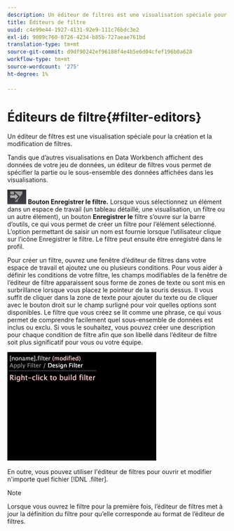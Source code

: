 ```yaml
---
description: Un éditeur de filtres est une visualisation spéciale pour la création et la modification de filtres.
title: Éditeurs de filtre
uuid: c4e99e44-1927-4131-92e9-111c76bdc3e2
exl-id: 9009c760-8726-4234-b85b-727aeae761bd
translation-type: tm+mt
source-git-commit: d9df90242ef96188f4e4b5e6d04cfef196b0a628
workflow-type: tm+mt
source-wordcount: '275'
ht-degree: 1%

---
```


# Éditeurs de filtre{#filter-editors}

Un éditeur de filtres est une visualisation spéciale pour la création et la modification de filtres.

Tandis que d’autres visualisations en Data Workbench affichent des données de votre jeu de données, un éditeur de filtres vous permet de spécifier la partie ou le sous-ensemble des données affichées dans les visualisations.

![](assets/filter_edit_toolbar.png) **Bouton Enregistrer le filtre.** Lorsque vous sélectionnez un élément dans un espace de travail (un tableau détaillé, une visualisation, un filtre ou un autre élément), un bouton  **Enregistrer le** filtre s’ouvre sur la barre d’outils, ce qui vous permet de créer un filtre pour l’élément sélectionné. L’option permettant de saisir un nom est fournie lorsque l’utilisateur clique sur l’icône Enregistrer le filtre. Le filtre peut ensuite être enregistré dans le profil.

Pour créer un filtre, ouvrez une fenêtre d’éditeur de filtres dans votre espace de travail et ajoutez une ou plusieurs conditions. Pour vous aider à définir les conditions de votre filtre, les champs modifiables de la fenêtre de l’éditeur de filtre apparaissent sous forme de zones de texte ou sont mis en surbrillance lorsque vous placez le pointeur de la souris dessus. Il vous suffit de cliquer dans la zone de texte pour ajouter du texte ou de cliquer avec le bouton droit sur le champ surligné pour voir quelles options sont disponibles. Le filtre que vous créez se lit comme une phrase, ce qui vous permet de comprendre facilement quel sous-ensemble de données est inclus ou exclu. Si vous le souhaitez, vous pouvez créer une description pour chaque condition de filtre afin que son libellé dans l’éditeur de filtre soit plus significatif pour vous ou votre équipe.

![](assets/vis_FilterEditor_Blank.png)

En outre, vous pouvez utiliser l&#39;éditeur de filtres pour ouvrir et modifier n&#39;importe quel fichier [!DNL .filter].

>[!NOTE]
>
>Lorsque vous ouvrez le filtre pour la première fois, l’éditeur de filtres met à jour la définition du filtre pour qu’elle corresponde au format de l’éditeur de filtres.
